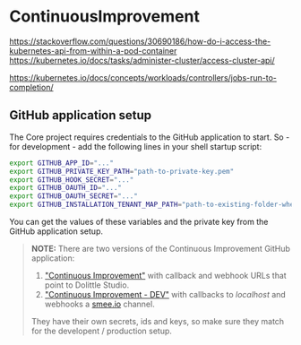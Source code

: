 # ContinuousImprovement

https://stackoverflow.com/questions/30690186/how-do-i-access-the-kubernetes-api-from-within-a-pod-container
https://kubernetes.io/docs/tasks/administer-cluster/access-cluster-api/

https://kubernetes.io/docs/concepts/workloads/controllers/jobs-run-to-completion/

## GitHub application setup
The Core project requires credentials to the GitHub application to start. So - for development - add the following lines in your shell startup script:
```bash
export GITHUB_APP_ID="..."
export GITHUB_PRIVATE_KEY_PATH="path-to-private-key.pem"
export GITHUB_HOOK_SECRET="..."
export GITHUB_OAUTH_ID="..."
export GITHUB_OAUTH_SECRET="..."
export GITHUB_INSTALLATION_TENANT_MAP_PATH="path-to-existing-folder-where-tenant-map-file-will-be-created"
```
You can get the values of these variables and the private key from the GitHub application setup.

> __NOTE:__ There are two versions of the Continuous Improvement GitHub application:
> 1. ["Continuous Improvement"](https://github.com/apps/continuous-improvement) with callback and webhook URLs that point to Dolittle Studio.
> 2. ["Continuous Improvement - DEV"](https://github.com/apps/continuous-improvement-dev) with callbacks to _localhost_ and webhooks a [smee.io](https://smee.io) channel.
>
> They have their own secrets, ids and keys, so make sure they match for the developent / production setup.